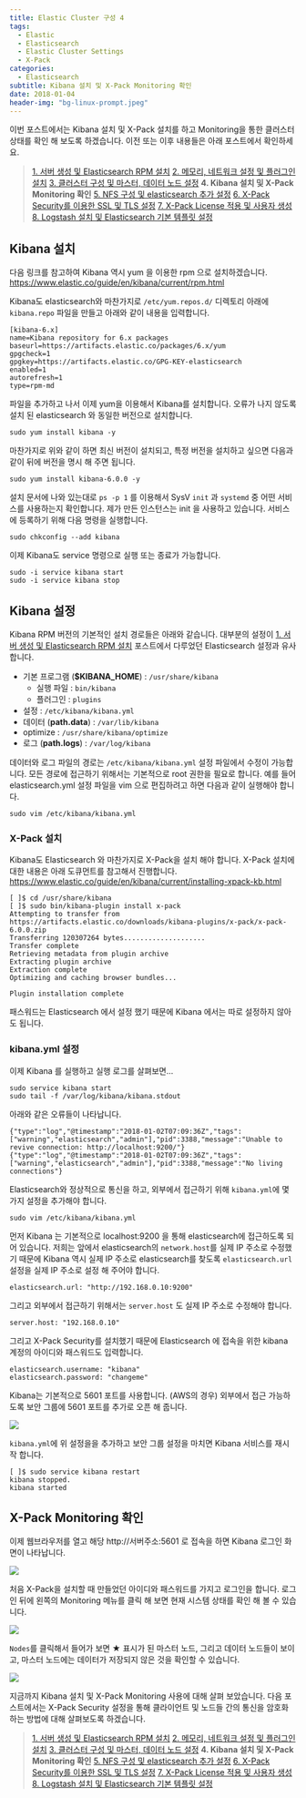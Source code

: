 ```yaml
---
title: Elastic Cluster 구성 4
tags:
  - Elastic
  - Elasticsearch
  - Elastic Cluster Settings
  - X-Pack
categories:
  - Elasticsearch
subtitle: Kibana 설치 및 X-Pack Monitoring 확인
date: 2018-01-04
header-img: "bg-linux-prompt.jpeg"
---
```


이번 포스트에서는 Kibana 설치 및 X-Pack 설치를 하고 Monitoring을 통한 클러스터 상태를 확인 해 보도록 하겠습니다. 이전 또는 이후 내용들은 아래 포스트에서 확인하세요.

> [1. 서버 생성 및 Elasticsearch RPM 설치](/2018/01/2018-01-build-es-cluster-1)
> [2. 메모리, 네트워크 설정 및 플러그인 설치](/2018/01/2018-01-build-es-cluster-2)
> [3. 클러스터 구성 및 마스터, 데이터 노드 설정](/2018/01/2018-01-build-es-cluster-3)
> **4. Kibana 설치 및 X-Pack Monitoring 확인**
> [5. NFS 구성 및 elasticsearch 추가 설정](/2018/01/2018-01-build-es-cluster-5)
> [6. X-Pack Security를 이용한 SSL 및 TLS 설정](/2018/01/2018-01-build-es-cluster-6)
> [7. X-Pack License 적용 및 사용자 생성](/2018/01/2018-01-build-es-cluster-7)
> [8. Logstash 설치 및 Elasticsearch 기본 템플릿 설정](/2018/01/2018-01-build-es-cluster-8)

## Kibana 설치 

다음 링크를 참고하여 Kibana 역시 yum 을 이용한 rpm 으로 설치하겠습니다.
https://www.elastic.co/guide/en/kibana/current/rpm.html


Kibana도 elasticsearch와 마찬가지로 `/etc/yum.repos.d/` 디렉토리 아래에 `kibana.repo` 파일을 만들고 아래와 같이 내용을 입력합니다.
```
[kibana-6.x]
name=Kibana repository for 6.x packages
baseurl=https://artifacts.elastic.co/packages/6.x/yum
gpgcheck=1
gpgkey=https://artifacts.elastic.co/GPG-KEY-elasticsearch
enabled=1
autorefresh=1
type=rpm-md
```

파일을 추가하고 나서 이제 yum을 이용해서 Kibana를 설치합니다. 오류가 나지 않도록 설치 된 elasticsearch 와 동일한 버전으로 설치합니다.
```
sudo yum install kibana -y
```

마찬가지로 위와 같이 하면 최신 버전이 설치되고, 특정 버전을 설치하고 싶으면 다음과 같이 뒤에 버전을 명시 해 주면 됩니다.
```
sudo yum install kibana-6.0.0 -y
```

설치 문서에 나와 있는대로 `ps -p 1` 를 이용해서 SysV `init` 과 `systemd` 중 어떤 서비스를 사용하는지 확인합니다. 제가 만든 인스턴스는 init 을 사용하고 있습니다. 서비스에 등록하기 위해 다음 명령을 실행합니다.
```
sudo chkconfig --add kibana
```

이제 Kibana도 service 명령으로 실행 또는 종료가 가능합니다.
```
sudo -i service kibana start
sudo -i service kibana stop
```

## Kibana 설정

Kibana RPM 버전의 기본적인 설치 경로들은 아래와 같습니다. 대부분의 설정이 [1. 서버 생성 및 Elasticsearch RPM 설치](/2018/01/2018-01-build-es-cluster-1/#Elasticsearch-설치) 포스트에서 다루었던 Elasticsearch 설정과 유사합니다.

- 기본 프로그램 (**$KIBANA_HOME**) : `/usr/share/kibana`
  - 실행 파일 : `bin/kibana`
  - 플러그인 : `plugins`
- 설정 : `/etc/kibana/kibana.yml`
- 데이터 (**path.data**) : `/var/lib/kibana`
- optimize : `/usr/share/kibana/optimize`
- 로그 (**path.logs**) : `/var/log/kibana`

데이터와 로그 파일의 경로는 `/etc/kibana/kibana.yml` 설정 파일에서 수정이 가능합니다.
모든 경로에 접근하기 위해서는 기본적으로 root 권한을 필요로 합니다. 예를 들어 elasticsearch.yml 설정 파일을 vim 으로 편집하려고 하면 다음과 같이 실행해야 합니다.
```
sudo vim /etc/kibana/kibana.yml
```

### X-Pack 설치

Kibana도 Elasticsearch 와 마찬가지로 X-Pack을 설치 해야 합니다. X-Pack 설치에 대한 내용은 아래 도큐먼트를 참고해서 진행합니다.
https://www.elastic.co/guide/en/kibana/current/installing-xpack-kb.html

```
[ ]$ cd /usr/share/kibana
[ ]$ sudo bin/kibana-plugin install x-pack
Attempting to transfer from https://artifacts.elastic.co/downloads/kibana-plugins/x-pack/x-pack-6.0.0.zip
Transferring 120307264 bytes....................
Transfer complete
Retrieving metadata from plugin archive
Extracting plugin archive
Extraction complete
Optimizing and caching browser bundles...

Plugin installation complete
```

패스워드는 Elasticsearch 에서 설정 했기 때문에 Kibana 에서는 따로 설정하지 않아도 됩니다.

### kibana.yml 설정

이제 Kibana 를 실행하고 실행 로그를 살펴보면...

```
sudo service kibana start
sudo tail -f /var/log/kibana/kibana.stdout
```

아래와 같은 오류들이 나타납니다.
```
{"type":"log","@timestamp":"2018-01-02T07:09:36Z","tags":["warning","elasticsearch","admin"],"pid":3388,"message":"Unable to revive connection: http://localhost:9200/"}
{"type":"log","@timestamp":"2018-01-02T07:09:36Z","tags":["warning","elasticsearch","admin"],"pid":3388,"message":"No living connections"}
```

Elasticsearch와 정상적으로 통신을 하고, 외부에서 접근하기 위해 `kibana.yml`에 몇가지 설정을 추가해야 합니다.
```
sudo vim /etc/kibana/kibana.yml
```

먼저 Kibana 는 기본적으로 localhost:9200 을 통해 elasticsearch에 접근하도록 되어 있습니다. 저희는 앞에서 elasticsearch의 `network.host`를 실제 IP 주소로 수정했기 때문에 Kibana 역시 실제 IP 주소로 elasticsearch를 찾도록 `elasticsearch.url` 설정을 실제 IP 주소로 설정 해 주어야 합니다.

```
elasticsearch.url: "http://192.168.0.10:9200"
```

그리고 외부에서 접근하기 위해서는 `server.host` 도 실제 IP 주소로 수정해야 합니다.
```
server.host: "192.168.0.10"
```

그리고 X-Pack Security를 설치했기 때문에 Elasticsearch 에 접속을 위한 kibana 계정의 아이디와 패스워드도 입력합니다.
```
elasticsearch.username: "kibana"
elasticsearch.password: "changeme"
```

Kibana는 기본적으로 5601 포트를 사용합니다. (AWS의 경우) 외부에서 접근 가능하도록 보안 그룹에 5601 포트를 추가로 오픈 해 줍니다.

![](kibana_sec_group.png)

`kibana.yml`에 위 설정을을 추가하고 보안 그룹 설정을 마치면 Kibana 서비스를 재시작 합니다.
```
[ ]$ sudo service kibana restart
kibana stopped.
kibana started
```

## X-Pack Monitoring 확인

이제 웹브라우저를 열고 해당 http://서버주소:5601 로 접속을 하면 Kibana 로그인 화면이 나타납니다.

![](kibana_login.png)

처음 X-Pack을 설치할 때 만들었던 아이디와 패스워드를 가지고 로그인을 합니다. 로그인 뒤에 왼쪽의 Monitoring 메뉴를 클릭 해 보면 현재 시스템 상태를 확인 해 볼 수 있습니다. 

![](monitoring-1.png)

`Nodes`를 클릭해서 들어가 보면 ★ 표시가 된 마스터 노드, 그리고 데이터 노드들이 보이고, 마스터 노드에는 데이터가 저장되지 않은 것을 확인할 수 있습니다.

![](monitoring-2.png)

지금까지 Kibana 설치 및 X-Pack Monitoring 사용에 대해 살펴 보았습니다.
다음 포스트에서는 X-Pack Security 설정을 통해 클라이언트 및 노드들 간의 통신을 암호화 하는 방법에 대해 살펴보도록 하겠습니다.

> [1. 서버 생성 및 Elasticsearch RPM 설치](/2018/01/2018-01-build-es-cluster-1)
> [2. 메모리, 네트워크 설정 및 플러그인 설치](/2018/01/2018-01-build-es-cluster-2)
> [3. 클러스터 구성 및 마스터, 데이터 노드 설정](/2018/01/2018-01-build-es-cluster-3)
> **4. Kibana 설치 및 X-Pack Monitoring 확인**
> [5. NFS 구성 및 elasticsearch 추가 설정](/2018/01/2018-01-build-es-cluster-5)
> [6. X-Pack Security를 이용한 SSL 및 TLS 설정](/2018/01/2018-01-build-es-cluster-6)
> [7. X-Pack License 적용 및 사용자 생성](/2018/01/2018-01-build-es-cluster-7)
> [8. Logstash 설치 및 Elasticsearch 기본 템플릿 설정](/2018/01/2018-01-build-es-cluster-8)